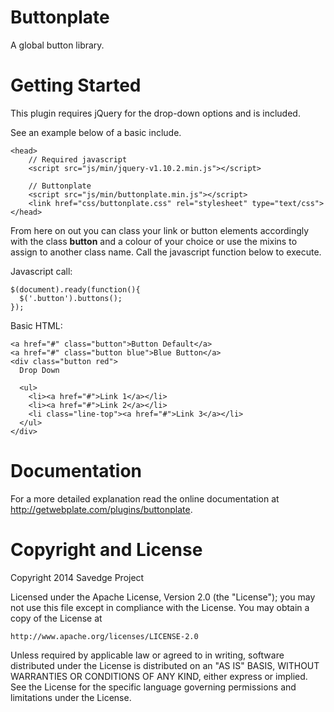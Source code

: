 Buttonplate
===========

A global button library.


Getting Started
=========

This plugin requires jQuery for the drop-down options and is included.

See an example below of a basic include.

```
<head>
	// Required javascript
    <script src="js/min/jquery-v1.10.2.min.js"></script>
	
    // Buttonplate
    <script src="js/min/buttonplate.min.js"></script>
    <link href="css/buttonplate.css" rel="stylesheet" type="text/css">
</head>
```

From here on out you can class your link or button elements accordingly with the class <b>button</b> and a colour of your choice or use the mixins to assign to another class name. Call the javascript function below to execute.

Javascript call:

```
$(document).ready(function(){
  $('.button').buttons();
});
```

Basic HTML:

```
<a href="#" class="button">Button Default</a>
<a href="#" class="button blue">Blue Button</a>
<div class="button red">
  Drop Down 
			
  <ul>
    <li><a href="#">Link 1</a></li>
    <li><a href="#">Link 2</a></li>
    <li class="line-top"><a href="#">Link 3</a></li>
  </ul>
</div>
```


Documentation
=========

For a more detailed explanation read the online documentation at http://getwebplate.com/plugins/buttonplate.


Copyright and License
=========

Copyright 2014 Savedge Project

Licensed under the Apache License, Version 2.0 (the "License");
you may not use this file except in compliance with the License.
You may obtain a copy of the License at

    http://www.apache.org/licenses/LICENSE-2.0

Unless required by applicable law or agreed to in writing, software
distributed under the License is distributed on an "AS IS" BASIS,
WITHOUT WARRANTIES OR CONDITIONS OF ANY KIND, either express or implied.
See the License for the specific language governing permissions and
limitations under the License.
